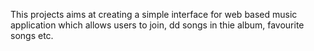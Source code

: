 This projects aims at creating a simple interface for web based music application which allows users to join, dd songs in thie album, favourite songs etc.